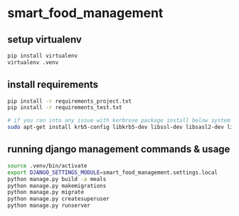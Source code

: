 # smart_food_management


## setup virtualenv

```sh
pip install virtualenv
virtualenv .venv
```

## install requirements

```bash
pip install -r requirements_project.txt
pip install -r requirements_test.txt

# if you ran into any issue with kerbrose package install below system dependencies
sudo apt-get install krb5-config libkrb5-dev libssl-dev libsasl2-dev libsasl2-modules-gssapi-mit python3.7-dev python3-dev -y

```

## running django management commands & usage

```sh
source .venv/bin/activate
export DJANGO_SETTINGS_MODULE=smart_food_management.settings.local
python manage.py build -a meals
python manage.py makemigrations
python manage.py migrate
python manage.py createsuperuser
python manage.py runserver
```